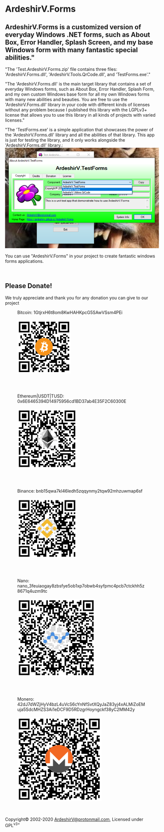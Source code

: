 # ArdeshirV.Forms
## ArdeshirV.Forms is a customized version of everyday Windows .NET forms, such as About Box, Error Handler, Splash Screen, and my base Windows form with many fantastic special abilities."

"The 'Test.ArdeshirV.Forms.zip' file contains three files: 'ArdeshirV.Forms.dll', 'ArdeshirV.Tools.QrCode.dll', and 'TestForms.exe'."

"The 'ArdeshirV.Forms.dll' is the main target library that contains a set of everyday Windows forms, such as About Box, Error Handler, Splash Form, and my own custom Windows base form for all my own Windows forms with many new abilities and beauties. You are free to use the 'ArdeshirV.Forms.dll' library in your code with different kinds of licenses without any problem because I published this library with the LGPLv3+ license that allows you to use this library in all kinds of projects with varied licenses."

"The 'TestForms.exe' is a simple application that showcases the power of the 'ArdeshirV.Forms.dll' library and all the abilities of that library. This app is just for testing the library, and it only works alongside the 'ArdeshirV.Forms.dll' library.:
<img src="https://raw.githubusercontent.com/ArdeshirV/ArdeshirV.Forms/master/Images/FormAboutTestFormCopyright.png" alt="ArdeshirV.Forms.FormAbout">

You can use "ArdeshirV.Forms" in your project to create fantastic windows forms applications.

<br/>
    <main>
      <article>
        <section>
          <h2>Please Donate!</h2>
          <p>We truly appreciate and thank you for any donation you can give to our project</p>
          <figure>
            <figcaption>Bitcoin: 1GtjrxH6t8om8KwHAHKpcG5SAwVSsm4PEi</figcaption><br/>
            <img src="https://raw.githubusercontent.com/ArdeshirV/resources/master/Wallets/Donation/QR/Bitcoin%201GtjrxH6t8om8KwHAHKpcG5SAwVSsm4PEi.png">
          </figure>
          <br/><br/>
          <figure>
            <figcaption>Ethereum|USDT|TUSD: 0x6E6465394D14975956cd1BD37ab4E35F2C60300E</figcaption><br/>
            <img src="https://raw.githubusercontent.com/ArdeshirV/resources/master/Wallets/Donation/QR/Ethereum%200x6E6465394D14975956cd1BD37ab4E35F2C60300E.png">
          </figure>
          <br/><br/>
          <figure>
            <figcaption>Binance: bnb15qwa7kl46ledh5zqqynmy2tqw92mhzuwmap6sf</figcaption><br/>
            <img src="https://raw.githubusercontent.com/ArdeshirV/resources/master/Wallets/Donation/QR/Binance%20bnb15qwa7kl46ledh5zqqynmy2tqw92mhzuwmap6sf.png">
          </figure>
          <br/><br/>
          <figure>
            <figcaption>Nano: nano_3feuiaogay8zbsfye5ob1xp7obwb4syfpmc4pcb7ctckhh5z8671q4uzm9tc</figcaption><br/>
            <img src="https://raw.githubusercontent.com/ArdeshirV/resources/master/Wallets/Donation/QR/Nano%20nano_3feuiaogay8zbsfye5ob1xp7obwb4syfpmc4pcb7ctckhh5z8671q4uzm9tc.png">
          </figure>
          <br/><br/>
          <figure>
            <figcaption>Monero: 42dJ7dWZjHyV4bzL4uVcS6cYnNfSvtXQyJaZ83yj4xALMiZoEMuja5SdcMHZS3Ai1eDCF9D5RDzgrHoyngckf38yC2MM42y</figcaption><br/>
            <img src="https://raw.githubusercontent.com/ArdeshirV/resources/master/Wallets/Donation/QR/Monero%2042dJ7dWZjHyV4bzL4uVcS6cYnNfSvtXQyJaZ83yj4xALMiZoEMuja5SdcMHZS3Ai1eDCF9D5RDzgrHoyngckf38yC2MM42y.png">
          </figure>
        </section>
      </article>
    </main>
    <br/><br/>
    <footer>
        <p style="margin: auto;">
           Copyright&copy; 2002-2020 <a href="mailto:ArdeshirV@protonmail.com">ArdeshirV@protonmail.com</a>, Licensed under GPL<sup>v3+</sup>
        <p/>
    </footer>

